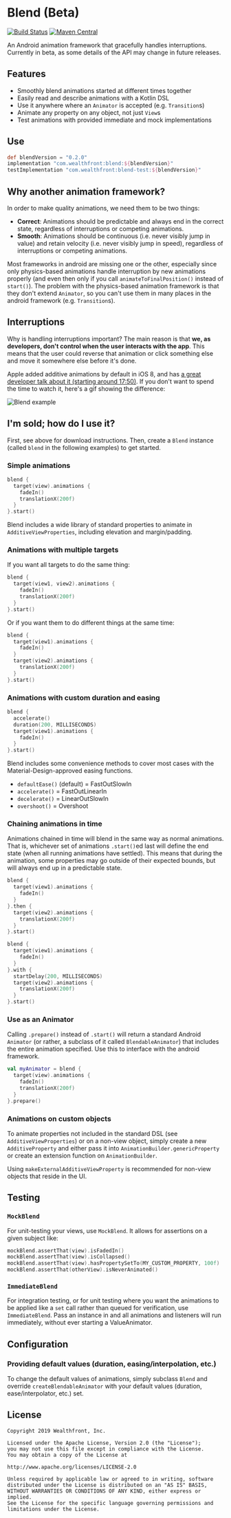 # Blend (Beta)
[![Build Status](https://travis-ci.org/wealthfront/blend.svg?branch=master)](https://travis-ci.org/wealthfront/blend) 
[![Maven Central](https://maven-badges.herokuapp.com/maven-central/com.wealthfront/blend/badge.svg)](https://maven-badges.herokuapp.com/maven-central/com.wealthfront/blend)

An Android animation framework that gracefully handles interruptions. Currently in beta, as some details of the API may change in future releases.

## Features
* Smoothly blend animations started at different times together
* Easily read and describe animations with a Kotlin DSL
* Use it anywhere where an `Animator` is accepted (e.g. `Transition`s)
* Animate any property on any object, not just `View`s
* Test animations with provided immediate and mock implementations

## Use
```groovy
def blendVersion = "0.2.0"
implementation "com.wealthfront:blend:${blendVersion}"
testImplementation "com.wealthfront:blend-test:${blendVersion}"
```

## Why another animation framework?
In order to make quality animations, we need them to be two things:
* **Correct**: Animations should be predictable and always end in the correct state, regardless of interruptions or competing animations.
* **Smooth**: Animations should be continuous (i.e. never visibly jump in value) and retain velocity (i.e. never visibly jump in speed), regardless of interruptions or competing animations.

Most frameworks in android are missing one or the other, especially since only physics-based animations handle interruption by new animations properly (and even then only if you call `animateToFinalPosition()` instead of `start()`). The problem with the physics-based animation framework is that they don't extend `Animator`, so you can't use them in many places in the android framework (e.g. `Transition`s).

## Interruptions
Why is handling interruptions important? The main reason is that **we, as developers, don't control when the user interacts with the app**. This means that the user could reverse that animation or click something else and move it somewhere else before it's done.

Apple added additive animations by default in iOS 8, and has [a great developer talk about it (starting around 17:50)](https://developer.apple.com/videos/play/wwdc2014/236/). If you don't want to spend the time to watch it, here's a gif showing the difference:

![Blend example](https://media.giphy.com/media/W0QiIZkNqHQSSdMFpZ/giphy.gif)

## I'm sold; how do I use it?
First, see above for download instructions. Then, create a `Blend` instance (called `blend` in the following examples) to get started.

### Simple animations
```kotlin
blend {
  target(view).animations {
    fadeIn()
    translationX(200f)
  }
}.start()
```
Blend includes a wide library of standard properties to animate in `AdditiveViewProperties`, including elevation and margin/padding.

### Animations with multiple targets
If you want all targets to do the same thing:
```kotlin
blend {
  target(view1, view2).animations {
    fadeIn()
    translationX(200f)
  }
}.start()
```

Or if you want them to do different things at the same time:
```kotlin
blend {
  target(view1).animations {
    fadeIn()
  }
  target(view2).animations {
    translationX(200f)
  }
}.start()
```

### Animations with custom duration and easing
```kotlin
blend {
  accelerate()
  duration(200, MILLISECONDS)
  target(view1).animations {
    fadeIn()
  }
}.start()
```
Blend includes some convenience methods to cover most cases with the Material-Design-approved easing functions.
* `defaultEase()` (default) = FastOutSlowIn
* `accelerate()` = FastOutLinearIn
* `decelerate()` = LinearOutSlowIn
* `overshoot()` = Overshoot

### Chaining animations in time
Animations chained in time will blend in the same way as normal animations. That is, whichever set of animations `.start()`ed last will define the end state (when all running animations have settled). This means that during the animation, some properties may go outside of their expected bounds, but will always end up in a predictable state.

```kotlin
blend {
  target(view1).animations {
    fadeIn()
  }
}.then {
  target(view2).animations {
    translationX(200f)
  }
}.start()
```
```kotlin
blend {
  target(view1).animations {
    fadeIn()
  }
}.with {
  startDelay(200, MILLISECONDS)
  target(view2).animations {
    translationX(200f)
  }
}.start()
```

### Use as an Animator
Calling `.prepare()` instead of `.start()` will return a standard Android `Animator` (or rather, a subclass of it called `BlendableAnimator`) that includes the entire animation specified. Use this to interface with the android framework.
```kotlin
val myAnimator = blend {
  target(view).animations {
    fadeIn()
    translationX(200f)
  }
}.prepare()
```

### Animations on custom objects
To animate properties not included in the standard DSL (see `AdditiveViewProperties`) or on a non-view object, simply create a new `AdditiveProperty` and either pass it into `AnimationBuilder.genericProperty` or create an extension function on `AnimationBuilder`.

Using `makeExternalAdditiveViewProperty` is recommended for non-view objects that reside in the UI.

## Testing

### `MockBlend`
For unit-testing your views, use `MockBlend`. It allows for assertions on a given subject like:

```kotlin
mockBlend.assertThat(view).isFadedIn()
mockBlend.assertThat(view).isCollapsed()
mockBlend.assertThat(view).hasPropertySetTo(MY_CUSTOM_PROPERTY, 100f)
mockBlend.assertThat(otherView).isNeverAnimated()
```

### `ImmediateBlend`
For integration testing, or for unit testing where you want the animations to be applied like a `set` call rather than queued for verification, use `ImmediateBlend`. Pass an instance in and all animations and listeners will run immediately, without ever starting a ValueAnimator.

## Configuration

### Providing default values (duration, easing/interpolation, etc.)
To change the default values of animations, simply subclass `Blend` and override `createBlendableAnimator` with your default values (duration, ease/interpolator, etc.) set.

## License

```
Copyright 2019 Wealthfront, Inc.

Licensed under the Apache License, Version 2.0 (the "License");
you may not use this file except in compliance with the License.
You may obtain a copy of the License at

http://www.apache.org/licenses/LICENSE-2.0

Unless required by applicable law or agreed to in writing, software
distributed under the License is distributed on an "AS IS" BASIS,
WITHOUT WARRANTIES OR CONDITIONS OF ANY KIND, either express or implied.
See the License for the specific language governing permissions and
limitations under the License.
```

